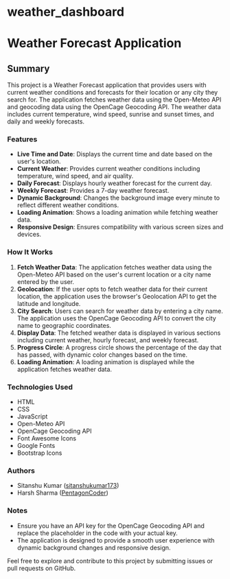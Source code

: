 # weather_dashboard


# Weather Forecast Application

## Summary

This project is a Weather Forecast application that provides users with current weather conditions and forecasts for their location or any city they search for. The application fetches weather data using the Open-Meteo API and geocoding data using the OpenCage Geocoding API. The weather data includes current temperature, wind speed, sunrise and sunset times, and daily and weekly forecasts.

### Features

- **Live Time and Date**: Displays the current time and date based on the user's location.
- **Current Weather**: Provides current weather conditions including temperature, wind speed, and air quality.
- **Daily Forecast**: Displays hourly weather forecast for the current day.
- **Weekly Forecast**: Provides a 7-day weather forecast.
- **Dynamic Background**: Changes the background image every minute to reflect different weather conditions.
- **Loading Animation**: Shows a loading animation while fetching weather data.
- **Responsive Design**: Ensures compatibility with various screen sizes and devices.

### How It Works

1. **Fetch Weather Data**: The application fetches weather data using the Open-Meteo API based on the user's current location or a city name entered by the user.
2. **Geolocation**: If the user opts to fetch weather data for their current location, the application uses the browser's Geolocation API to get the latitude and longitude.
3. **City Search**: Users can search for weather data by entering a city name. The application uses the OpenCage Geocoding API to convert the city name to geographic coordinates.
4. **Display Data**: The fetched weather data is displayed in various sections including current weather, hourly forecast, and weekly forecast.
5. **Progress Circle**: A progress circle shows the percentage of the day that has passed, with dynamic color changes based on the time.
6. **Loading Animation**: A loading animation is displayed while the application fetches weather data.

### Technologies Used

- HTML
- CSS
- JavaScript
- Open-Meteo API
- OpenCage Geocoding API
- Font Awesome Icons
- Google Fonts
- Bootstrap Icons

### Authors

- Sitanshu Kumar ([sitanshukumar173](https://github.com/sitanshukumar173))
- Harsh Sharma ([PentagonCoder](https://github.com/PentagonCoder))



### Notes

- Ensure you have an API key for the OpenCage Geocoding API and replace the placeholder in the code with your actual key.
- The application is designed to provide a smooth user experience with dynamic background changes and responsive design.

Feel free to explore and contribute to this project by submitting issues or pull requests on GitHub. 

